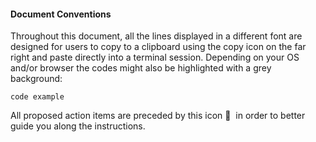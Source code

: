 #### Document Conventions

Throughout this document, all the lines displayed in a different font are designed for users to copy to a clipboard using the copy icon on the far right and paste directly into a terminal session. Depending on your OS and/or browser the codes might also be highlighted with a grey background:

```
code example
```

All proposed action items are preceded by this icon&nbsp;🔴 &nbsp;in order to better guide you along the instructions.
